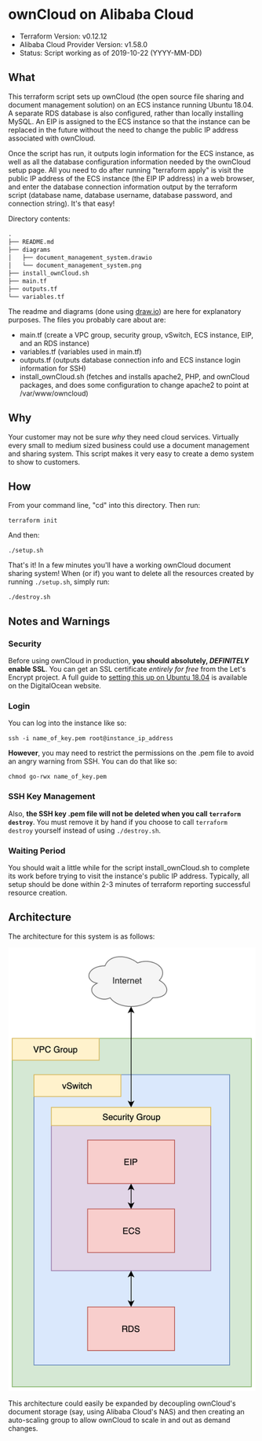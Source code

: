 # ownCloud on Alibaba Cloud

- Terraform Version: v0.12.12
- Alibaba Cloud Provider Version: v1.58.0
- Status: Script working as of 2019-10-22 (YYYY-MM-DD)

## What

This terraform script sets up ownCloud (the open source file sharing and document management solution) on an ECS instance running Ubuntu 18.04. A separate RDS database is also configured, rather than locally installing MySQL. An EIP is assigned to the ECS instance so that the instance can be replaced in the future without the need to change the public IP address associated with ownCloud.

Once the script has run, it outputs login information for the ECS instance, as well as all the database configuration information needed by the ownCloud setup page. All you need to do after running "terraform apply" is visit the public IP address of the ECS instance (the EIP IP address) in a web browser, and enter the database connection information output by the terraform script (database name, database username, database password, and connection string). It's that easy!

Directory contents:

```
.
├── README.md
├── diagrams
│   ├── document_management_system.drawio
│   └── document_management_system.png
├── install_ownCloud.sh
├── main.tf
├── outputs.tf
└── variables.tf
```

The readme and diagrams (done using [draw.io](https://about.draw.io/)) are here for explanatory purposes. The files you probably care about are:

- main.tf (create a VPC group, security group, vSwitch, ECS instance, EIP, and an RDS instance)
- variables.tf (variables used in main.tf)
- outputs.tf (outputs database connection info and ECS instance login information for SSH)
- install_ownCloud.sh (fetches and installs apache2, PHP, and ownCloud packages, and does some configuration to change apache2 to point at /var/www/owncloud)

## Why

Your customer may not be sure *why* they need cloud services. Virtually every small to medium sized business could use a document management and sharing system. This script makes it very easy to create a demo system to show to customers.

## How

From your command line, "cd" into this directory. Then run:

```
terraform init
```

And then:

```
./setup.sh
```

That's it! In a few minutes you'll have a working ownCloud document sharing system! When (or if) you want to delete all the resources created by running `./setup.sh`, simply run:

```
./destroy.sh
```

## Notes and Warnings

### Security

Before using ownCloud in production, **you should absolutely, *DEFINITELY* enable SSL**. You can get an SSL certificate *entirely for free* from the Let's Encrypt project. A full guide to [setting this up on Ubuntu 18.04](https://www.digitalocean.com/community/tutorials/how-to-secure-apache-with-let-s-encrypt-on-ubuntu-18-04) is available on the DigitalOcean website.

### Login

You can log into the instance like so:

```
ssh -i name_of_key.pem root@instance_ip_address
```

**However**, you may need to restrict the permissions on the .pem file to avoid an angry warning from SSH. You can do that like so:

```
chmod go-rwx name_of_key.pem
```

### SSH Key Management

Also, **the SSH key .pem file will not be deleted when you call `terraform destroy`**. You must remove it by hand if you choose to call `terraform destroy` yourself instead of using `./destroy.sh`.

### Waiting Period

You should wait a little while for the script install_ownCloud.sh to complete its work before trying to visit the instance's public IP address. Typically, all setup should be done within 2-3 minutes of terraform reporting successful resource creation.

## Architecture

The architecture for this system is as follows:

![Simple ownCloud Document Management System](diagrams/document_management_system.png)

This architecture could easily be expanded by decoupling ownCloud's document storage (say, using Alibaba Cloud's NAS) and then creating an auto-scaling group to allow ownCloud to scale in and out as demand changes.
